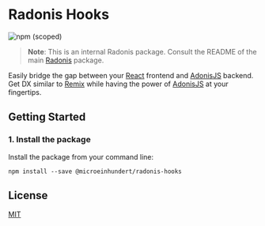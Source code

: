 # Radonis Hooks

![npm (scoped)](https://img.shields.io/npm/v/@microeinhundert/radonis-hooks)

> **Note**: This is an internal Radonis package. Consult the README of the main [Radonis](https://github.com/microeinhundert/radonis/tree/main/packages/radonis) package.

Easily bridge the gap between your [React](https://reactjs.org/) frontend and [AdonisJS](https://adonisjs.com/) backend.
Get DX similar to [Remix](https://remix.run/) while having the power of [AdonisJS](https://adonisjs.com/) at your fingertips.

## Getting Started

### 1. Install the package

Install the package from your command line:

```console
npm install --save @microeinhundert/radonis-hooks
```

## License

[MIT](LICENSE)
